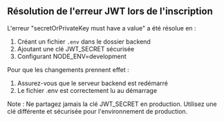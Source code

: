 ## Résolution de l'erreur JWT lors de l'inscription

L'erreur "secretOrPrivateKey must have a value" a été résolue en :

1. Créant un fichier `.env` dans le dossier backend
2. Ajoutant une clé JWT_SECRET sécurisée
3. Configurant NODE_ENV=development

Pour que les changements prennent effet :
1. Assurez-vous que le serveur backend est redémarré
2. Le fichier .env est correctement lu au démarrage

Note : Ne partagez jamais la clé JWT_SECRET en production. Utilisez une clé différente et sécurisée pour l'environnement de production.